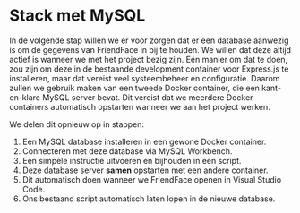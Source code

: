 # Stack met MySQL
In de volgende stap willen we er voor zorgen dat er een database aanwezig is om de gegevens van FriendFace in bij te houden. We willen dat deze altijd actief is wanneer we met het project bezig zijn. Eén manier om dat te doen, zou zijn om deze in de bestaande development container voor Express.js te installeren, maar dat vereist veel systeembeheer en configuratie. Daarom zullen we gebruik maken van een tweede Docker container, die een kant-en-klare MySQL server bevat. Dit vereist dat we meerdere Docker containers automatisch opstarten wanneer we aan het project werken.

We delen dit opnieuw op in stappen:

1. Een MySQL database installeren in een gewone Docker container.
2. Connecteren met deze database via MySQL Workbench.
3. Een simpele instructie uitvoeren en bijhouden in een script.
4. Deze database server **samen** opstarten met een andere container.
5. Dit automatisch doen wanneer we FriendFace openen in Visual Studio Code.
6. Ons bestaand script automatisch laten lopen in de nieuwe database.
